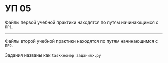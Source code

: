 # УП 05

Файлы первой учебной практики находятся по путям начинающимся с `ПР1.`

------

Файлы второй учебной практики находятся по путям начинающимся с `ПР2.`

Задания названы как `task<номер задания>.py`
